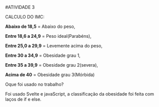 #ATIVIDADE 3

CALCULO DO IMC:

**Abaixo de 18,5** = Abaixo do peso,

**Entre 18,6 a 24,9** =  Peso ideal(Parabéns),

**Entre 25,0 a 29,9** = Levemente acima do peso,

**Entre 30 a 34,9** = Obesidade grau 1,

**Entre 35 a 39,9** = Obesidade grau 2(severa),

**Acima de 40** = Obesidade grau 3(Mórbida)

Oque foi usado no trabalho?

Foi usado Svelte e javaScript, a classificação da obesidade foi feita com laços de if e else.